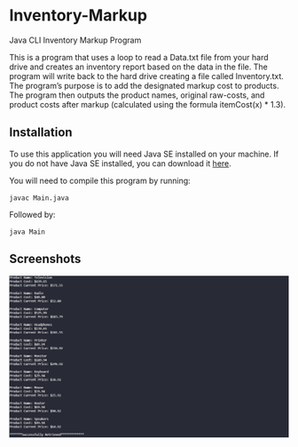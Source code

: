 # Inventory-Markup
Java CLI Inventory Markup Program

This is a program that uses a loop to read a Data.txt file from your hard drive and creates an inventory report based on the data in the file. 
The program will write back to the hard drive creating a file called Inventory.txt. The program’s purpose is to add the designated markup cost to products.
The program then outputs the product names, original raw-costs, and product costs after markup (calculated using the formula itemCost(x) * 1.3).

## Installation

To use this application you will need Java SE installed on your machine. If you do not have Java SE installed, you can download it [here](https://www.oracle.com/java/technologies/javase-downloads.html).

You will need to compile this program by running:
```
javac Main.java
```

Followed by:
```
java Main
```

## Screenshots

![Running Program Screenshot](./Example1.png)
